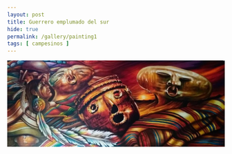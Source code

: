 ```yaml
---
layout: post
title: Guerrero emplumado del sur
hide: true
permalink: /gallery/painting1
tags: [ campesinos ]
---
```


![painting1](/assets/img/paintings/drawing_1.jpeg)
